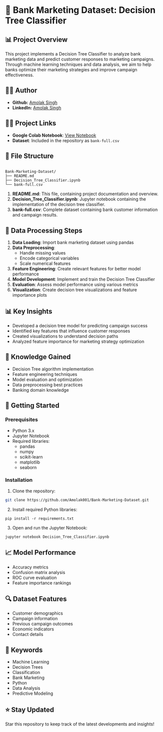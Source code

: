 # 🏦 Bank Marketing Dataset: Decision Tree Classifier

## 📊 Project Overview
This project implements a Decision Tree Classifier to analyze bank marketing data and predict customer responses to marketing campaigns. Through machine learning techniques and data analysis, we aim to help banks optimize their marketing strategies and improve campaign effectiveness.

## 👨‍💻 Author
- **Github:** [Amolak Singh](https://github.com/Amolak001)
- **LinkedIn:** [Amolak Singh](https://www.linkedin.com/in/amolak--singh/)

## 👨‍💻 Project Links
- **Google Colab Notebook**: [View Notebook](https://colab.research.google.com/drive/1YC1BW-iZahMHjwqhQEFSzcXFs9kjMOeN?usp=sharing)
- **Dataset**: Included in the repository as `bank-full.csv` 


## 📂 File Structure

```

Bank-Marketing-Dataset/
├── README.md
├── Decision_Tree_Classifier.ipynb
└── bank-full.csv

```

1. **README.md**: This file, containing project documentation and overview.
2. **Decision_Tree_Classifier.ipynb**: Jupyter notebook containing the implementation of the decision tree classifier.
3. **bank-full.csv**: Complete dataset containing bank customer information and campaign results.

## 📜 Data Processing Steps

1. **Data Loading**: Import bank marketing dataset using pandas
2. **Data Preprocessing**:
   - Handle missing values
   - Encode categorical variables
   - Scale numerical features
3. **Feature Engineering**: Create relevant features for better model performance
4. **Model Development**: Implement and train the Decision Tree Classifier
5. **Evaluation**: Assess model performance using various metrics
6. **Visualization**: Create decision tree visualizations and feature importance plots

## 📊 Key Insights
- Developed a decision tree model for predicting campaign success
- Identified key features that influence customer responses
- Created visualizations to understand decision paths
- Analyzed feature importance for marketing strategy optimization

## 🧠 Knowledge Gained
- Decision Tree algorithm implementation
- Feature engineering techniques
- Model evaluation and optimization
- Data preprocessing best practices
- Banking domain knowledge

## 🚀 Getting Started

### Prerequisites
- Python 3.x
- Jupyter Notebook
- Required libraries: 
  - pandas
  - numpy
  - scikit-learn
  - matplotlib
  - seaborn

### Installation

1. Clone the repository:
```bash
git clone https://github.com/Amolak001/Bank-Marketing-Dataset.git
```

2. Install required Python libraries:

```shellscript
pip install -r requirements.txt
```


3. Open and run the Jupyter Notebook:

```shellscript
jupyter notebook Decision_Tree_Classifier.ipynb
```




## 📈 Model Performance

- Accuracy metrics
- Confusion matrix analysis
- ROC curve evaluation
- Feature importance rankings


## 🔍 Dataset Features

- Customer demographics
- Campaign information
- Previous campaign outcomes
- Economic indicators
- Contact details


## 📑 Keywords

- Machine Learning
- Decision Trees
- Classification
- Bank Marketing
- Python
- Data Analysis
- Predictive Modeling


## ⭐ Stay Updated

Star this repository to keep track of the latest developments and insights!


